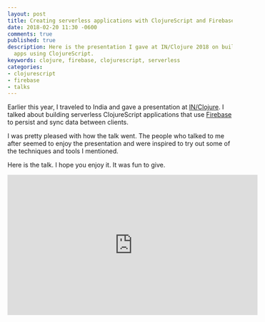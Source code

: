 ```yaml
---
layout: post
title: Creating serverless applications with ClojureScript and Firebase
date: 2018-02-20 11:30 -0600
comments: true
published: true
description: Here is the presentation I gave at IN/Clojure 2018 on building serverless
  apps using ClojureScript.
keywords: clojure, firebase, clojurescript, serverless
categories:
- clojurescript
- firebase
- talks
---
```


Earlier this year, I traveled to India and gave a presentation at
[IN/Clojure](http://inclojure.org). I talked about building serverless
ClojureScript applications that use [Firebase](https://firebase.com)
to persist and sync data between clients.

I was pretty pleased with how the talk went. The people who talked to
me after seemed to enjoy the presentation and were inspired to try out
some of the techniques and tools I mentioned.

Here is the talk. I hope you enjoy it. It was fun to give.

<iframe width="560" height="315" src="https://www.youtube.com/embed/rMqo3lgxe7o" frameborder="0" allow="encrypted-media" allowfullscreen></iframe>
